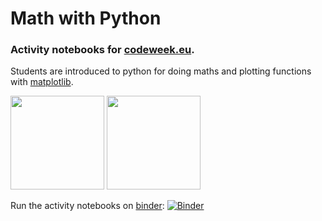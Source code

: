 # Math with Python

### Activity notebooks for [codeweek.eu](https://codeweek.eu/).

Students are introduced to python for doing maths and plotting functions with [matplotlib](https://matplotlib.org/).

<img src="https://cdn.pixabay.com/photo/2017/06/05/15/52/calculator-2374442_960_720.png" width="150">
<img src="https://www.python.org/static/community_logos/python-logo-master-v3-TM.png" width="150">

Run the activity notebooks on [binder](https://mybinder.org/): [![Binder](https://mybinder.org/badge_logo.svg)](https://mybinder.org/v2/gh/nikos115/math-plot/master?filepath=notebooks%2Findex.ipynb)

